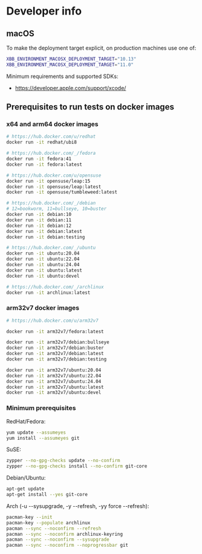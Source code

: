 # Developer info

## macOS

To make the deployment target explicit, on
production machines use one of:

```sh
XBB_ENVIRONMENT_MACOSX_DEPLOYMENT_TARGET="10.13"
XBB_ENVIRONMENT_MACOSX_DEPLOYMENT_TARGET="11.0"
```

Minimum requirements and supported SDKs:

- <https://developer.apple.com/support/xcode/>

## Prerequisites to run tests on docker images

### x64 and arm64 docker images

```sh
# https://hub.docker.com/u/redhat
docker run -it redhat/ubi8

# https://hub.docker.com/_/fedora
docker run -it fedora:41
docker run -it fedora:latest

# https://hub.docker.com/u/opensuse
docker run -it opensuse/leap:15
docker run -it opensuse/leap:latest
docker run -it opensuse/tumbleweed:latest

# https://hub.docker.com/_/debian
# 12=bookworm, 11=bullseye, 10=buster
docker run -it debian:10
docker run -it debian:11
docker run -it debian:12
docker run -it debian:latest
docker run -it debian:testing

# https://hub.docker.com/_/ubuntu
docker run -it ubuntu:20.04
docker run -it ubuntu:22.04
docker run -it ubuntu:24.04
docker run -it ubuntu:latest
docker run -it ubuntu:devel

# https://hub.docker.com/_/archlinux
docker run -it archlinux:latest
```

### arm32v7 docker images

```sh
# https://hub.docker.com/u/arm32v7

docker run -it arm32v7/fedora:latest

docker run -it arm32v7/debian:bullseye
docker run -it arm32v7/debian:buster
docker run -it arm32v7/debian:latest
docker run -it arm32v7/debian:testing

docker run -it arm32v7/ubuntu:20.04
docker run -it arm32v7/ubuntu:22.04
docker run -it arm32v7/ubuntu:24.04
docker run -it arm32v7/ubuntu:latest
docker run -it arm32v7/ubuntu:devel
```

### Minimum prerequisites

RedHat/Fedora:

```sh
yum update --assumeyes
yum install --assumeyes git
```

SuSE:

```sh
zypper --no-gpg-checks update --no-confirm
zypper --no-gpg-checks install --no-confirm git-core
```

Debian/Ubuntu:

```sh
apt-get update
apt-get install --yes git-core
```

Arch (-u --sysupgrade, -y --refresh, -yy force --refresh):

```sh
pacman-key --init
pacman-key --populate archlinux
pacman --sync --noconfirm --refresh
pacman --sync --noconfirm archlinux-keyring
pacman --sync --noconfirm --sysupgrade
pacman --sync --noconfirm --noprogressbar git
```
